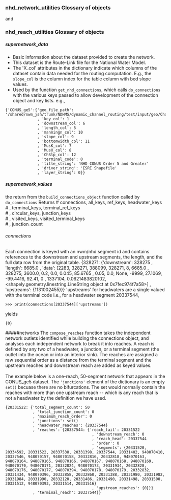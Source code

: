 
### nhd_network_utilities Glossary of objects
and
### nhd_reach_utilities Glossary of objects

##### supernetwork_data
* Basic information about the dataset provided to create the network. 
* This dataset is the Route-Link file for the National Water Model. 
* The 'X_col' attributes in the dictionary indicate which columns of the dataset contain data needed for the routing computation. E.g., the `slope_col` is the column index for the table column with bed slope values. 
* Used by the function `get_nhd_connections`, which calls `do_connections` with the various keys passed to allow development of the connection object and key lists.
e.g., 
```
{'CONUS_ge5':{'geo_file_path': '/shared/nwm_jsh/trunk/NDHMS/dynamic_channel_routing/test/input/geo/Channels/NHD_Conus_Channels.shp'
              , 'key_col': 1
              , 'downstream_col': 6
              , 'length_col': 5
              , 'manningn_col': 10
              , 'slope_col': 9
              , 'bottomwidth_col': 11
              , 'MusK_col': 7
              , 'MusX_col': 8
              , 'ChSlp_col': 12
              , 'terminal_code': 0
              , 'title_string': 'NHD CONUS Order 5 and Greater'
              , 'driver_string': 'ESRI Shapefile'
              , 'layer_string': 0}}
```
##### supernetwork_values
the return from the `build_connections_object` function called by `do_connections`
Returns
    #  connections, all_keys, ref_keys, headwater_keys \
    #     , terminal_keys, terminal_ref_keys \
    #     , circular_keys, junction_keys \
    #     , visited_keys, visited_terminal_keys \
    #     , junction_count

###### connections
Each connection is keyed with an nwm/nhd segment id and contains references to the downstream and upstream segments, the length, and the full data row from the original table. 
{328271: {'downstream': 328275
           , 'length': 6685.0
           , 'data': [2283, 328271, 388099, 328271, 8, 6685.0
                      , 328275, 3600.0, 0.2, 0.0, 0.045, 85.6765
                      , 0.05, 0.0, None, -9999, 27.1069, -99.4416, 92.41, 0
                      , 1337104, 0.0621483820102, <shapely.geometry.linestring.LineString object at 0x7fec974f7a58>]
           , 'upstreams': {1131002455}}}
'upstreams' for headwaters are a single valued with the terminal code i.e., for a headwater segment 20337544, 
```
>>> print(connections[20337544]['upstreams'])
```
yields 
```
{0}
```

#####networks
The `compose_reaches` function takes the independent network outlets identified while building the connections object, and analyses each independent network to break it into reaches. A reach is defined by any two of a headwater, a junction, or a terminal segment (the outlet into the ocean or into an interior sink). The reaches are assigned a raw sequential order as a distance from the terminal segment and the upstream reaches and downstream reach are added as keyed values.
<br><br>
The example below is a one-reach, 50-segment network that appears in the CONUS_ge5 dataset. The `'junctions'` element of the dictionary is an empty `set()` becuase there are no bifurcations. The set would normally contain the reaches with more than one upstream reach -- which is any reach that is not a headwater by the definition we have used.
```
{20331522: {'total_segment_count': 50
            , 'total_junction_count': 0
            , 'maximum_reach_order': 0
            , 'junctions': set()
            , 'headwater_reaches': {20337544}
            , 'reaches': {20337544: {'reach_tail': 20331522
                                      , 'downstream_reach': 0
                                      , 'reach_head': 20337544
                                      , 'order': 0
                                      , 'segments': {20331520, 20334592, 20331522, 20337538, 20331398, 20337544, 20331402, 948070410, 20337546, 948070157, 948070158, 20332816, 20332818, 948070163, 948070164, 948070165, 948070166, 948070167, 948070168, 948070169, 948070170, 948070171, 20332824, 948070173, 20331934, 20332828, 948070176, 948070177, 948070394, 948070178, 948070179, 20332832, 20331434, 948070396, 20332858, 20332860, 20331388, 20331980, 20331982, 20331984, 20331990, 20332120, 20331486, 20331490, 20331498, 20331500, 20331512, 948070393, 20331514, 20331516}
                                      , 'upstream_reaches': {0}}}
            , 'terminal_reach': 20337544}}
```

